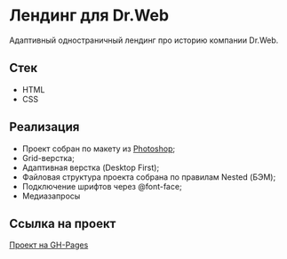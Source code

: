 # Лендинг для Dr.Web

Адаптивный одностраничный лендинг про историю компании Dr.Web.

## Стек
+ HTML
+ CSS

## Реализация
+ Проект собран по макету из [Photoshop]();
+ Grid-верстка;
+ Адаптивная верстка (Desktop First);
+ Файловая структура проекта собрана по правилам Nested (БЭМ);
+ Подключение шрифтов через @font-face;
+ Медиазапросы

## Cсылка на проект 

[Проект на GH-Pages](https://delioncourts.github.io/Dr.Web-landing/)